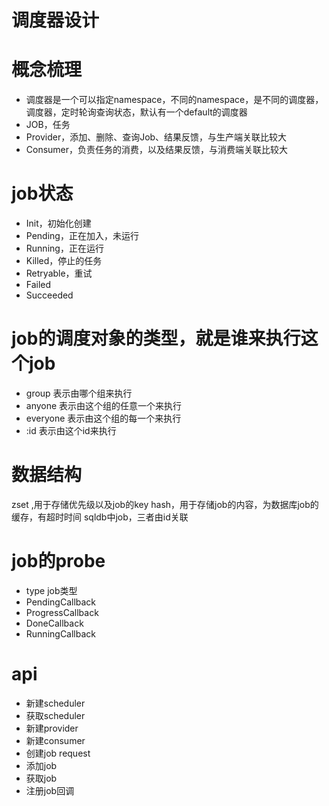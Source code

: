 # 调度器设计

# 概念梳理
- 调度器是一个可以指定namespace，不同的namespace，是不同的调度器，调度器，定时轮询查询状态，默认有一个default的调度器
- JOB，任务
- Provider，添加、删除、查询Job、结果反馈，与生产端关联比较大
- Consumer，负责任务的消费，以及结果反馈，与消费端关联比较大

# job状态
- Init，初始化创建
- Pending，正在加入，未运行
- Running，正在运行
- Killed，停止的任务
- Retryable，重试
- Failed
- Succeeded

# job的调度对象的类型，就是谁来执行这个job
- group 表示由哪个组来执行
- anyone 表示由这个组的任意一个来执行
- everyone 表示由这个组的每一个来执行
- :id   表示由这个id来执行

# 数据结构
zset ,用于存储优先级以及job的key 
hash，用于存储job的内容，为数据库job的缓存，有超时时间
sqldb中job，三者由id关联

# job的probe
- type job类型
- PendingCallback 
- ProgressCallback
- DoneCallback
- RunningCallback

# api
- 新建scheduler
- 获取scheduler
- 新建provider
- 新建consumer
- 创建job request
- 添加job
- 获取job
- 注册job回调
